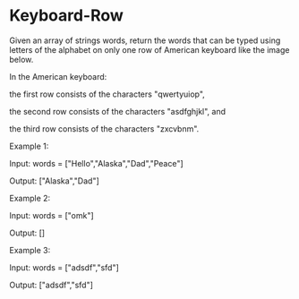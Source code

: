 # Keyboard-Row

Given an array of strings words, return the words that can be typed using letters of the alphabet on only one row of American keyboard like the image below.

In the American keyboard:

the first row consists of the characters "qwertyuiop",

the second row consists of the characters "asdfghjkl", and

the third row consists of the characters "zxcvbnm".

Example 1:

Input: words = ["Hello","Alaska","Dad","Peace"]

Output: ["Alaska","Dad"]

Example 2:

Input: words = ["omk"]

Output: []

Example 3:

Input: words = ["adsdf","sfd"]

Output: ["adsdf","sfd"]
